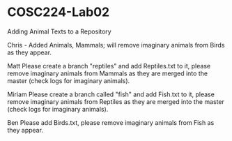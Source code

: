 # COSC224-Lab02
Adding Animal Texts to a Repository



Chris - Added Animals, Mammals; will remove imaginary animals from Birds as they appear.

Matt Please create a branch "reptiles" and add Reptiles.txt to it, please remove imaginary animals from Mammals as they are merged into the master (check logs for imaginary animals).

Miriam Please create a branch called "fish" and add Fish.txt to it, please remove imaginary animals from Reptiles as they are merged into the master (check logs for imaginary animals).

Ben Please add Birds.txt, please remove imaginary animals from Fish as they appear.


